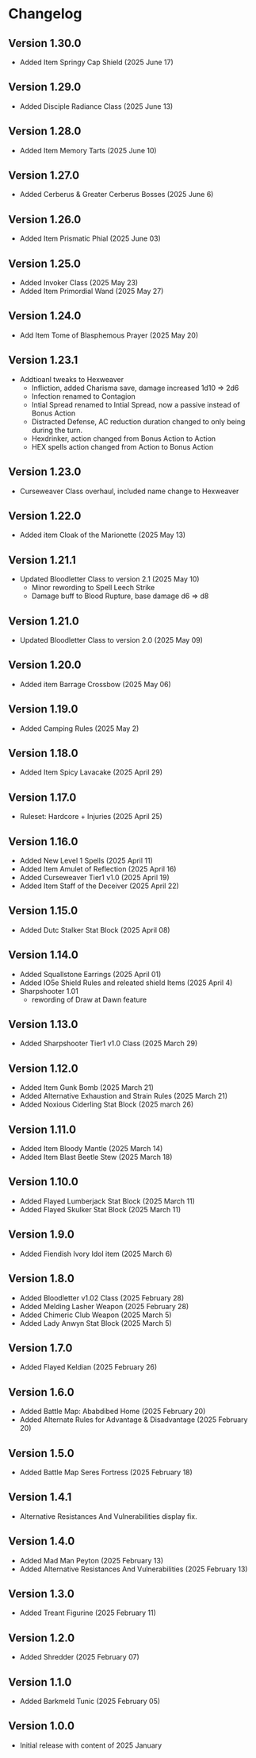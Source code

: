 # Changelog

## Version 1.30.0
- Added Item Springy Cap Shield (2025 June 17)

## Version 1.29.0
- Added Disciple Radiance Class (2025 June 13) 

## Version 1.28.0
- Added Item Memory Tarts (2025 June 10)

## Version 1.27.0
- Added Cerberus & Greater Cerberus Bosses (2025 June 6)

## Version 1.26.0
- Added Item Prismatic Phial (2025 June 03)

## Version 1.25.0
- Added Invoker Class (2025 May 23)
- Added Item Primordial Wand (2025 May 27)

## Version 1.24.0
- Add Item Tome of Blasphemous Prayer (2025 May 20)

## Version 1.23.1
- Addtioanl tweaks to Hexweaver
    - Infliction, added Charisma save, damage increased 1d10 ⇒ 2d6
    - Infection renamed to Contagion
    - Intial Spread renamed to Intial Spread, now a passive instead of Bonus Action
    - Distracted Defense, AC reduction duration changed to only being during the turn.
    - Hexdrinker, action changed from Bonus Action to Action
    - HEX spells action changed from Action to Bonus Action

## Version 1.23.0
- Curseweaver Class overhaul, included name change to Hexweaver

## Version 1.22.0
- Added item Cloak of the Marionette (2025 May 13)

## Version 1.21.1
- Updated Bloodletter Class to version 2.1 (2025 May 10)
    - Minor rewording to Spell Leech Strike
    -  Damage buff to Blood Rupture, base damage d6 ⇒ d8 

## Version 1.21.0
- Updated Bloodletter Class to version 2.0 (2025 May 09)

## Version 1.20.0
- Added item Barrage Crossbow (2025 May 06)

## Version 1.19.0
- Added Camping Rules (2025 May 2)

## Version 1.18.0
- Added Item Spicy Lavacake (2025 April 29)

## Version 1.17.0
- Ruleset: Hardcore + Injuries (2025 April 25)

## Version 1.16.0
- Added New Level 1 Spells (2025 April 11)
- Added Item Amulet of Reflection (2025 April 16)
- Added Curseweaver Tier1 v1.0 (2025 April 19)
- Added Item Staff of the Deceiver (2025 April 22)

## Version 1.15.0
- Added Dutc Stalker Stat Block (2025 April 08)

## Version 1.14.0
- Added Squallstone Earrings (2025 April 01)
- Added IO5e Shield Rules and releated shield Items (2025 April 4)
- Sharpshooter 1.01
    - rewording of Draw at Dawn feature

## Version 1.13.0
- Added Sharpshooter Tier1 v1.0 Class (2025 March 29)

## Version 1.12.0
- Added Item Gunk Bomb (2025 March 21)
- Added Alternative Exhaustion and Strain Rules (2025 March 21)
- Added Noxious Ciderling Stat Block (2025 march 26)

## Version 1.11.0
- Added Item Bloody Mantle (2025 March 14)
- Added Item Blast Beetle Stew (2025 March 18)

## Version 1.10.0
- Added Flayed Lumberjack Stat Block (2025 March 11)
- Added Flayed Skulker Stat Block (2025 March 11)

## Version 1.9.0
- Added Fiendish Ivory Idol item (2025 March 6)

## Version 1.8.0
- Added Bloodletter v1.02 Class (2025 February 28)
- Added Melding Lasher Weapon (2025 February 28)
- Added Chimeric Club Weapon (2025 March 5)
- Added Lady Anwyn Stat Block (2025 March 5)

## Version 1.7.0
- Added Flayed Keldian (2025 February 26)

## Version 1.6.0
- Added Battle Map: Ababdibed Home (2025 February 20)
- Added Alternate Rules for Advantage & Disadvantage (2025 February 20)

## Version 1.5.0
- Added Battle Map Seres Fortress (2025 February 18)

## Version 1.4.1
- Alternative Resistances And Vulnerabilities display fix.

## Version 1.4.0
- Added Mad Man Peyton (2025 February 13)
- Added Alternative Resistances And Vulnerabilities (2025 February 13)

## Version 1.3.0
- Added Treant Figurine (2025 February 11)

## Version 1.2.0
- Added Shredder (2025 February 07)

## Version 1.1.0
- Added Barkmeld Tunic (2025 February 05)

## Version 1.0.0
- Initial release with content of 2025 January 
